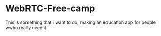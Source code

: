 # WebRTC-Free-camp
This is something that i want to do, making an education app for people wwho really need it.
